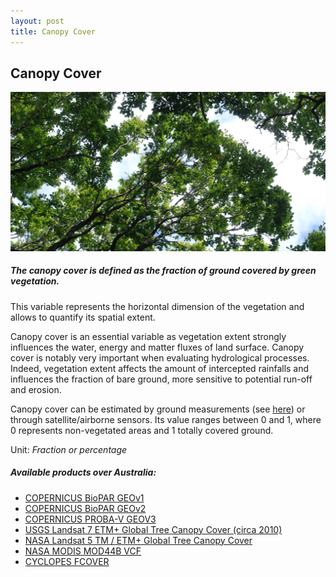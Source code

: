 ```yaml
---
layout: post
title: Canopy Cover
---
```


## Canopy Cover

![Canopy Cover](/assets/img/wales/big/canopy-cover.jpg)

##### The canopy cover is defined as the fraction of ground covered by green vegetation.

This variable represents the horizontal dimension of the vegetation and allows to quantify its spatial extent.

Canopy cover is an essential variable as vegetation extent strongly influences the water, energy and matter fluxes of land surface. Canopy cover is notably very important when evaluating hydrological processes. Indeed, vegetation extent affects the amount of intercepted rainfalls and influences the fraction of bare ground, more sensitive to potential run-off and erosion.

Canopy cover can be estimated by ground measurements (see [here](https://livingearth.aber.ac.uk/data/ground-measurements/technics/canopy-cover-measurements/)) or through satellite/airborne sensors. Its value ranges between 0 and 1, where 0 represents non-vegetated areas and 1 totally covered ground.

Unit: _Fraction or percentage_

##### Available products over Australia:

*   [COPERNICUS BioPAR GEOv1](https://livingearth.aber.ac.uk/data/remote-sensing-algorithms/canopy-cover-algorithms/copernicus-biopar-geov1/)
*   [COPERNICUS BioPAR GEOv2](https://livingearth.aber.ac.uk/data/remote-sensing-algorithms/canopy-cover-algorithms/copernicus-biopar-geov2/)
*   [COPERNICUS PROBA-V GEOV3](https://livingearth.aber.ac.uk/data/remote-sensing-algorithms/canopy-cover-algorithms/copernicus-biopar-geov3/)
*   [USGS Landsat 7 ETM+ Global Tree Canopy Cover (circa 2010)](https://livingearth.aber.ac.uk/data/remote-sensing-algorithms/canopy-cover-algorithms/usgs-landsat-7-etm-global-tree-canopy-cover-circa-2010/)
*   [NASA Landsat 5 TM / ETM+ Global Tree Canopy Cover](https://livingearth.aber.ac.uk/data/remote-sensing-algorithms/canopy-cover-algorithms/nasa-landsat-5tm-etm-global-tree-canopy-cover/)
*   [NASA MODIS MOD44B VCF](https://livingearth.aber.ac.uk/data/remote-sensing-algorithms/canopy-cover-algorithms/nasa-modis-mod44b-vcf/)
*   [CYCLOPES FCOVER](https://livingearth.aber.ac.uk/data/remote-sensing-algorithms/canopy-cover-algorithms/cyclopes-fcover/)
